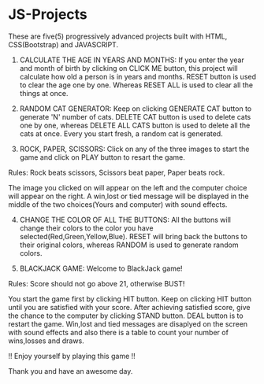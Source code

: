 # JS-Projects

These are five(5) progressively advanced projects built with HTML, CSS(Bootstrap) and JAVASCRIPT.

1. CALCULATE THE AGE IN YEARS AND MONTHS:
 If you enter the year and month of birth by clicking on CLICK ME button, this project will calculate how old a person is in years and 
months. RESET button is used to clear the age one by one. Whereas RESET ALL is used to clear all the things at once.

2. RANDOM CAT GENERATOR:
 Keep on clicking GENERATE CAT button to generate 'N' number of cats. DELETE CAT button is used to delete cats one by one, 
whereas DELETE ALL CATS button is used to delete all the cats at once. Every you start fresh, a random cat is generated.

3. ROCK, PAPER, SCISSORS:
 Click on any of the three images to start the game and click on PLAY button to resart the game.

Rules:
 Rock beats scissors,
 Scissors beat paper,
 Paper beats rock.

The image you clicked on will appear on the left and the computer choice will appear on the right. A win,lost or tied message will be 
displayed in the middle of the two choices(Yours and computer) with sound effects.

4. CHANGE THE COLOR OF ALL THE BUTTONS:
 All the buttons will change their colors to the color you have selected(Red,Green,Yellow,Blue). RESET will bring back the buttons to their 
original colors, whereas RANDOM is used to generate random colors.

5. BLACKJACK GAME:
 Welcome to BlackJack game!

Rules:
 Score should not go above 21, otherwise BUST!

You start the game first by clicking HIT button. Keep on clicking HIT button until you are satisfied with your score. After achieving
satisfied score, give the chance to the computer by clicking STAND button. DEAL button is to restart the game. Win,lost and tied 
messages are disaplyed on the screen with sound effects and also there is a table to count your number of wins,losses and draws.

!! Enjoy yourself by playing this game !!

Thank you and have an awesome day.


